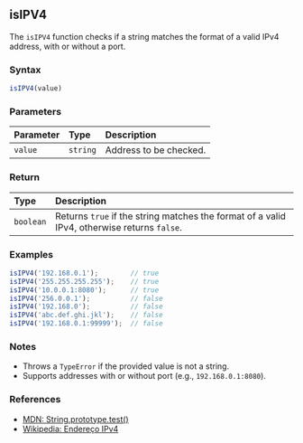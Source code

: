 ## isIPV4

The `isIPV4` function checks if a string matches the format of a valid IPv4 address, with or without a port.

### Syntax

```javascript
isIPV4(value)
```

### Parameters

| Parameter | Type     | Description                                 |
| :-------- | :------- | :------------------------------------------ |
| `value`   | `string` | Address to be checked.                      |

### Return

| Type      | Description                                 |
| :-------- | :------------------------------------------ |
| `boolean` | Returns `true` if the string matches the format of a valid IPv4, otherwise returns `false`. |

### Examples

```javascript
isIPV4('192.168.0.1');        // true
isIPV4('255.255.255.255');    // true
isIPV4('10.0.0.1:8080');      // true
isIPV4('256.0.0.1');          // false
isIPV4('192.168.0');          // false
isIPV4('abc.def.ghi.jkl');    // false
isIPV4('192.168.0.1:99999');  // false
```

### Notes

- Throws a `TypeError` if the provided value is not a string.
- Supports addresses with or without port (e.g., `192.168.0.1:8080`).

### References

- [MDN: String.prototype.test()](https://developer.mozilla.org/pt-BR/docs/Web/JavaScript/Reference/Global_Objects/RegExp/test)
- [Wikipedia: Endereço IPv4](https://pt.wikipedia.org/wiki/Endere%C3%A7o_IPv4)